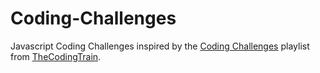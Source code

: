 # Coding-Challenges
Javascript Coding Challenges inspired by the [Coding Challenges](https://www.youtube.com/playlist?list=PLRqwX-V7Uu6ZiZxtDDRCi6uhfTH4FilpH) playlist from [TheCodingTrain](https://www.youtube.com/@TheCodingTrain).